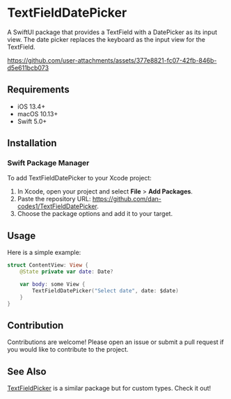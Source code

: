 
# TextFieldDatePicker

A SwiftUI package that provides a TextField with a DatePicker as its input view. The date picker replaces the keyboard as the input view for the TextField.

https://github.com/user-attachments/assets/377e8821-fc07-42fb-846b-d5e611bcb073

## Requirements

- iOS 13.4+
- macOS 10.13+
- Swift 5.0+
## Installation

### Swift Package Manager

To add TextFieldDatePicker to your Xcode project:

1. In Xcode, open your project and select **File** > **Add Packages**.
2. Paste the repository URL: https://github.com/dan-codes1/TextFieldDatePicker.
3. Choose the package options and add it to your target.

## Usage

Here is a simple example:
```swift
struct ContentView: View {
    @State private var date: Date?

    var body: some View {
        TextFieldDatePicker("Select date", date: $date)
    }
}
```

## Contribution
Contributions are welcome! Please open an issue or submit a pull request if you would like to contribute to the project.

## See Also
[TextFieldPicker](https://github.com/dan-codes1/TextFieldPicker) is a similar package but for custom types. Check it out!
